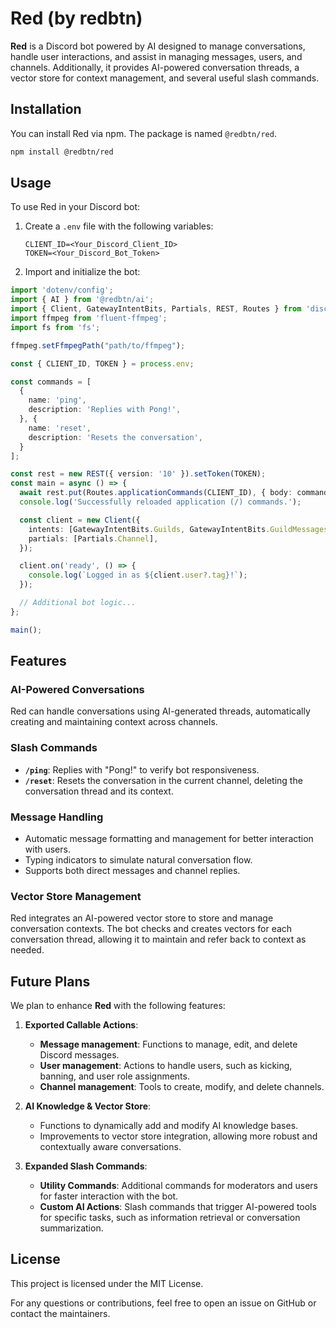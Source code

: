 # Red (by redbtn)

**Red** is a Discord bot powered by AI designed to manage conversations, handle user interactions, and assist in managing messages, users, and channels. Additionally, it provides AI-powered conversation threads, a vector store for context management, and several useful slash commands.

## Installation

You can install Red via npm. The package is named `@redbtn/red`.

```bash
npm install @redbtn/red
```

## Usage

To use Red in your Discord bot:

1. Create a `.env` file with the following variables:

    ```
    CLIENT_ID=<Your_Discord_Client_ID>
    TOKEN=<Your_Discord_Bot_Token>
    ```

2. Import and initialize the bot:

```typescript
import 'dotenv/config';
import { AI } from '@redbtn/ai';
import { Client, GatewayIntentBits, Partials, REST, Routes } from 'discord.js';
import ffmpeg from 'fluent-ffmpeg';
import fs from 'fs';

ffmpeg.setFfmpegPath("path/to/ffmpeg");

const { CLIENT_ID, TOKEN } = process.env;

const commands = [
  {
    name: 'ping',
    description: 'Replies with Pong!',
  }, {
    name: 'reset',
    description: 'Resets the conversation',
  }
];

const rest = new REST({ version: '10' }).setToken(TOKEN);
const main = async () => {
  await rest.put(Routes.applicationCommands(CLIENT_ID), { body: commands });
  console.log('Successfully reloaded application (/) commands.');

  const client = new Client({
    intents: [GatewayIntentBits.Guilds, GatewayIntentBits.GuildMessages, GatewayIntentBits.MessageContent, GatewayIntentBits.DirectMessages],
    partials: [Partials.Channel],
  });

  client.on('ready', () => {
    console.log(`Logged in as ${client.user?.tag}!`);
  });

  // Additional bot logic...
};

main();
```

## Features

### AI-Powered Conversations
Red can handle conversations using AI-generated threads, automatically creating and maintaining context across channels.

### Slash Commands
- **`/ping`**: Replies with "Pong!" to verify bot responsiveness.
- **`/reset`**: Resets the conversation in the current channel, deleting the conversation thread and its context.

### Message Handling
- Automatic message formatting and management for better interaction with users.
- Typing indicators to simulate natural conversation flow.
- Supports both direct messages and channel replies.

### Vector Store Management
Red integrates an AI-powered vector store to store and manage conversation contexts. The bot checks and creates vectors for each conversation thread, allowing it to maintain and refer back to context as needed.

## Future Plans

We plan to enhance **Red** with the following features:

1. **Exported Callable Actions**:
   - **Message management**: Functions to manage, edit, and delete Discord messages.
   - **User management**: Actions to handle users, such as kicking, banning, and user role assignments.
   - **Channel management**: Tools to create, modify, and delete channels.

2. **AI Knowledge & Vector Store**:
   - Functions to dynamically add and modify AI knowledge bases.
   - Improvements to vector store integration, allowing more robust and contextually aware conversations.

3. **Expanded Slash Commands**:
   - **Utility Commands**: Additional commands for moderators and users for faster interaction with the bot.
   - **Custom AI Actions**: Slash commands that trigger AI-powered tools for specific tasks, such as information retrieval or conversation summarization.

## License

This project is licensed under the MIT License.

For any questions or contributions, feel free to open an issue on GitHub or contact the maintainers.
